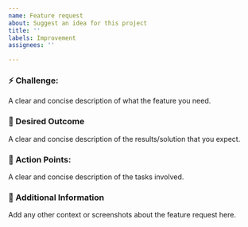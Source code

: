 ```yaml
---
name: Feature request
about: Suggest an idea for this project
title: ''
labels: Improvement
assignees: ''

---
```


### ⚡️ Challenge:
A clear and concise description of what the feature you need.

### 🦋 Desired Outcome
A clear and concise description of the results/solution that you expect.

### 🎯 Action Points:
A clear and concise description of the tasks involved.

### 🐇 Additional Information
Add any other context or screenshots about the feature request here.
